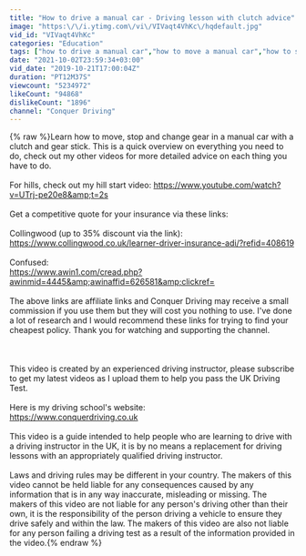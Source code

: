 ```yaml
---
title: "How to drive a manual car - Driving lesson with clutch advice"
image: "https:\/\/i.ytimg.com\/vi\/VIVaqt4VhKc\/hqdefault.jpg"
vid_id: "VIVaqt4VhKc"
categories: "Education"
tags: ["how to drive a manual car","how to move a manual car","how to stop a manual car"]
date: "2021-10-02T23:59:34+03:00"
vid_date: "2019-10-21T17:00:04Z"
duration: "PT12M37S"
viewcount: "5234972"
likeCount: "94868"
dislikeCount: "1896"
channel: "Conquer Driving"
---
```

{% raw %}Learn how to move, stop and change gear in a manual car with a clutch and gear stick. This is a quick overview on everything you need to do, check out my other videos for more detailed advice on each thing you have to do.<br /><br />For hills, check out my hill start video: <a rel="nofollow" target="blank" href="https://www.youtube.com/watch?v=UTrj-pe20e8&amp;t=2s">https://www.youtube.com/watch?v=UTrj-pe20e8&amp;t=2s</a><br /><br />Get a competitive quote for your insurance via these links:<br /><br />Collingwood (up to 35% discount via the link):<br /><a rel="nofollow" target="blank" href="https://www.collingwood.co.uk/learner-driver-insurance-adi/?refid=408619">https://www.collingwood.co.uk/learner-driver-insurance-adi/?refid=408619</a><br /><br />Confused:<br /><a rel="nofollow" target="blank" href="https://www.awin1.com/cread.php?awinmid=4445&amp;awinaffid=626581&amp;clickref=">https://www.awin1.com/cread.php?awinmid=4445&amp;awinaffid=626581&amp;clickref=</a><br /><br />The above links are affiliate links and Conquer Driving may receive a small commission if you use them but they will cost you nothing to use. I've done a lot of research and I would recommend these links for trying to find your cheapest policy. Thank you for watching and supporting the channel.<br /><br /><br /><br />This video is created by an experienced driving instructor, please subscribe to get my latest videos as I upload them to help you pass the UK Driving Test.<br /><br />Here is my driving school's website:<br /><a rel="nofollow" target="blank" href="https://www.conquerdriving.co.uk">https://www.conquerdriving.co.uk</a><br /><br />This video is a guide intended to help people who are learning to drive with a driving instructor in the UK, it is by no means a replacement for driving lessons with an appropriately qualified driving instructor.<br /><br />Laws and driving rules may be different in your country. The makers of this video cannot be held liable for any consequences caused by any information that is in any way inaccurate, misleading or missing. The makers of this video are not liable for any person's driving other than their own, it is the responsibility of the person driving a vehicle to ensure they drive safely and within the law. The makers of this video are also not liable for any person failing a driving test as a result of the information provided in the video.{% endraw %}
